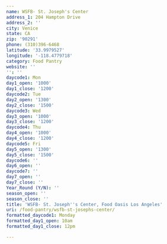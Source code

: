 ```yaml
---
name: WSFB- St. Joseph's Center
address_1: 204 Hampton Drive
address_2: ''
city: Venice
state: CA
zip: '90291'
phone: (310)396-6468
latitude: '33.9979527'
longitude: '-118.4779718'
category: Food Pantry
website: ''
'': ''
daycode1: Mon
day1_open: '1000'
day1_close: '1200'
daycode2: Tue
day2_open: '1300'
day2_close: '1500'
daycode3: Wed
day3_open: '1000'
day3_close: '1200'
daycode4: Thu
day4_open: '1000'
day4_close: '1200'
daycode5: Fri
day5_open: '1300'
day5_close: '1500'
daycode6: ''
day6_open: ''
daycode7: ''
day7_open: ''
day7_close: ''
Year_Round (Y/N): ''
season_open: ''
season_close: ''
title: 'WSFB- St. Joseph''s Center, Food Oasis Los Angeles'
uri: /food-pantry/wsfb-st-josephs-center/
formatted_daycode1: Monday
formatted_day1_open: 10am
formatted_day1_close: 12pm

---
```

